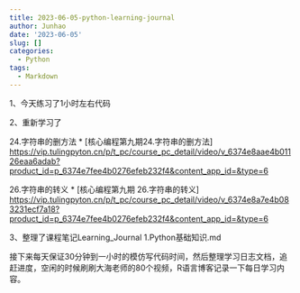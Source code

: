 ```yaml
---
title: 2023-06-05-python-learning-journal
author: Junhao
date: '2023-06-05'
slug: []
categories:
  - Python
tags:
  - Markdown
---
```

  1、今天练习了1小时左右代码
  
  2、重新学习了 

  24.字符串的删方法 * [核心编程第九期24.字符串的删方法]      https://vip.tulingpyton.cn/p/t_pc/course_pc_detail/video/v_6374e8aae4b01126eaa6adab?product_id=p_6374e7fee4b0276efeb232f4&content_app_id=&type=6

  26.字符串的转义 * [核心编程第九期 26.字符串的转义] https://vip.tulingpyton.cn/p/t_pc/course_pc_detail/video/v_6374e8a7e4b083231ecf7a18?product_id=p_6374e7fee4b0276efeb232f4&content_app_id=&type=6

  3、整理了课程笔记Learning_Journal 1.Python基础知识.md

接下来每天保证30分钟到一小时的模仿写代码时间，然后整理学习日志文档，追赶进度，空闲的时候刷刷大海老师的80个视频，R语言博客记录一下每日学习内容。

